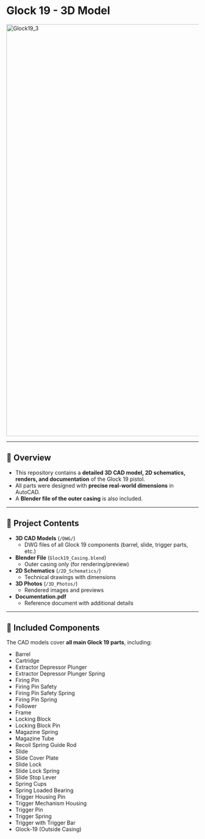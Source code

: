 # **Glock 19 - 3D Model**
<img width="1920" height="1080" alt="Glock19_3" src="https://github.com/user-attachments/assets/40b965cf-949c-4d5d-b1a0-d326010e7c53" />

---

## 📖 Overview
- This repository contains a **detailed 3D CAD model, 2D schematics, renders, and documentation** of the Glock 19 pistol.  
- All parts were designed with **precise real-world dimensions** in AutoCAD.  
- A **Blender file of the outer casing** is also included.

---

## 📂 Project Contents
- **3D CAD Models** (`/DWG/`)  
  - DWG files of all Glock 19 components (barrel, slide, trigger parts, etc.)  
- **Blender File** (`Glock19_Casing.blend`)  
  - Outer casing only (for rendering/preview)  
- **2D Schematics** (`/2D_Schematics/`)  
  - Technical drawings with dimensions  
- **3D Photos** (`/3D_Photos/`)  
  - Rendered images and previews  
- **Documentation.pdf**  
  - Reference document with additional details
    
---

## 🔧 Included Components
The CAD models cover **all main Glock 19 parts**, including:

- Barrel
- Cartridge
- Extractor Depressor Plunger
- Extractor Depressor Plunger Spring
- Firing Pin
- Firing Pin Safety
- Firing Pin Safety Spring
- Firing Pin Spring
- Follower
- Frame
- Locking Block
- Locking Block Pin
- Magazine Spring
- Magazine Tube
- Recoil Spring Guide Rod
- Slide
- Slide Cover Plate
- Slide Lock
- Slide Lock Spring
- Slide Stop Lever
- Spring Cups
- Spring Loaded Bearing
- Trigger Housing Pin
- Trigger Mechanism Housing
- Trigger Pin
- Trigger Spring
- Trigger with Trigger Bar
- Glock-19 (Outside Casing)
